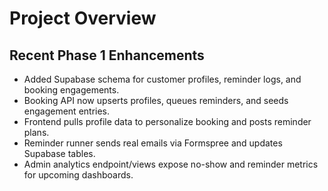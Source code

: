 # Project Overview


## Recent Phase 1 Enhancements

- Added Supabase schema for customer profiles, reminder logs, and booking engagements.
- Booking API now upserts profiles, queues reminders, and seeds engagement entries.
- Frontend pulls profile data to personalize booking and posts reminder plans.
- Reminder runner sends real emails via Formspree and updates Supabase tables.
- Admin analytics endpoint/views expose no-show and reminder metrics for upcoming dashboards.

